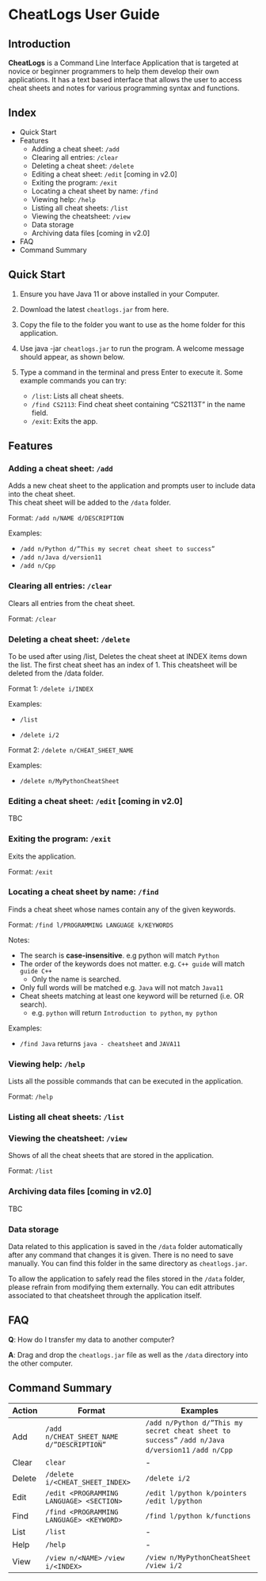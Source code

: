 # CheatLogs User Guide

## Introduction

**CheatLogs** is a Command Line Interface Application that is targeted at novice or beginner programmers 
to help them develop their own applications. 
It has a text based interface that allows the user to 
access cheat sheets and notes for various programming syntax and functions.

## Index
* Quick Start 
* Features
  * Adding a cheat sheet: `/add`
  * Clearing all entries: `/clear`
  * Deleting a cheat sheet: `/delete`
  * Editing a cheat sheet: `/edit` [coming in v2.0]
  * Exiting the program: `/exit`
  * Locating a cheat sheet by name: `/find`
  * Viewing help: `/help`
  * Listing all cheat sheets: `/list`
  * Viewing the cheatsheet: `/view`
  * Data storage
  * Archiving data files [coming in v2.0]
* FAQ
* Command Summary

## Quick Start

1. Ensure you have Java 11 or above installed in your Computer.
2. Download the latest `cheatlogs.jar` from here.
3. Copy the file to the folder you want to use as the home folder for this application.
4. Use java -jar `cheatlogs.jar` to run the program. A welcome message should appear, as shown below.

5. Type a command in the terminal and press Enter to execute it.
   Some example commands you can try:
   * `/list`: Lists all cheat sheets.
   * `/find CS2113`: Find cheat sheet containing “CS2113T” in the name field. 
   * `/exit`: Exits the app.
   
## Features 

### Adding a cheat sheet: `/add`
Adds a new cheat sheet to the application and prompts user to include data into the cheat sheet. <br>
This cheat sheet will be added to the `/data` folder.
 
Format: `/add n/NAME d/DESCRIPTION`
 
Examples:
* `/add n/Python d/”This my secret cheat sheet to success”`
* `/add n/Java d/version11`
* `/add n/Cpp`

### Clearing all entries: `/clear`
Clears all entries from the cheat sheet.
 
Format: `/clear`
  
### Deleting a cheat sheet: `/delete`
To be used after using /list, Deletes the cheat sheet at INDEX items down the list. The first cheat sheet has an index of 1. This cheatsheet will be deleted from the /data folder.
 
Format 1: `/delete i/INDEX`

Examples:
* `/list`

* `/delete i/2` 

 
Format 2: `/delete n/CHEAT_SHEET_NAME` 

Examples:
* `/delete n/MyPythonCheatSheet`

### Editing a cheat sheet: `/edit` [coming in v2.0]
TBC

### Exiting the program: `/exit`
Exits the application.
 
Format: `/exit`

### Locating a cheat sheet by name: `/find`
Finds a cheat sheet whose names contain any of the given keywords.
 
Format: `/find l/PROGRAMMING LANGUAGE k/KEYWORDS`

Notes:
* The search is **case-insensitive**. e.g python will match `Python`
* The order of the keywords does not matter. e.g. `C++ guide` will match `guide C++`
  * Only the name is searched.
* Only full words will be matched e.g. `Java` will not match `Java11`
* Cheat sheets matching at least one keyword will be returned (i.e. OR search). 
  * e.g. `python` will return `Introduction to python`, `my python`

Examples:
* `/find Java` returns `java - cheatsheet` and `JAVA11`

### Viewing help: `/help`
Lists all the possible commands that can be executed in the application.

Format: `/help`

### Listing all cheat sheets: `/list`

### Viewing the cheatsheet: `/view`
Shows of all the cheat sheets that are stored in the application.
 
Format: `/list`

### Archiving data files [coming in v2.0]
TBC

### Data storage
Data related to this application is saved in the `/data` folder automatically after 
any command that changes it is given. 
There is no need to save manually. 
You can find this folder in the same directory as `cheatlogs.jar`. 
 
To allow the application to safely read the files stored in the `/data` folder, 
please refrain from modifying them externally. 
You can edit attributes associated to that cheatsheet through the application itself.

## FAQ
**Q**: How do I transfer my data to another computer? 

**A**: Drag and drop the `cheatlogs.jar` file as well as the `/data` directory into the other
    computer.

## Command Summary
Action | Format | Examples
-------- | ---------- | ------------
Add | `/add n/CHEAT_SHEET_NAME d/”DESCRIPTION”` | `/add n/Python d/”This my secret cheat sheet to success”` `/add n/Java d/version11` `/add n/Cpp`
Clear | `clear` | -
Delete | `/delete i/<CHEAT_SHEET_INDEX>` | `/delete i/2`
Edit | `/edit <PROGRAMMING LANGUAGE> <SECTION>` | `/edit l/python k/pointers` `/edit l/python`
Find | `/find <PROGRAMMING LANGUAGE> <KEYWORD>` | `/find l/python k/functions`
List | `/list` | -
Help | `/help` | -
View | `/view n/<NAME>` `/view i/<INDEX>` | `/view n/MyPythonCheatSheet` `/view i/2`